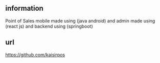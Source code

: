 ## information
Point of Sales mobile made using (java android) and admin made using (react js) and backend using (springboot)

## url
https://github.com/kaisirpos
